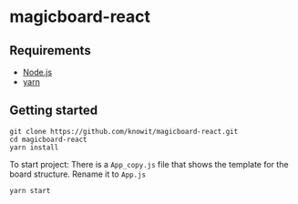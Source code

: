 # magicboard-react

## Requirements
* [Node.js](https://nodejs.org/en/)
* [yarn](https://yarnpkg.com/lang/en/docs/install/)

## Getting started
```
git clone https://github.com/knowit/magicboard-react.git
cd magicboard-react
yarn install
```

To start project:
There is a `App_copy.js` file that shows the template for the board structure. Rename it to `App.js`
```
yarn start
```
